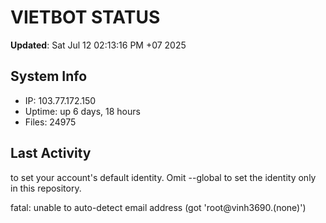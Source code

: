 # VIETBOT STATUS
**Updated**: Sat Jul 12 02:13:16 PM +07 2025

## System Info
- IP: 103.77.172.150
- Uptime: up 6 days, 18 hours
- Files: 24975

## Last Activity

to set your account's default identity.
Omit --global to set the identity only in this repository.

fatal: unable to auto-detect email address (got 'root@vinh3690.(none)')
